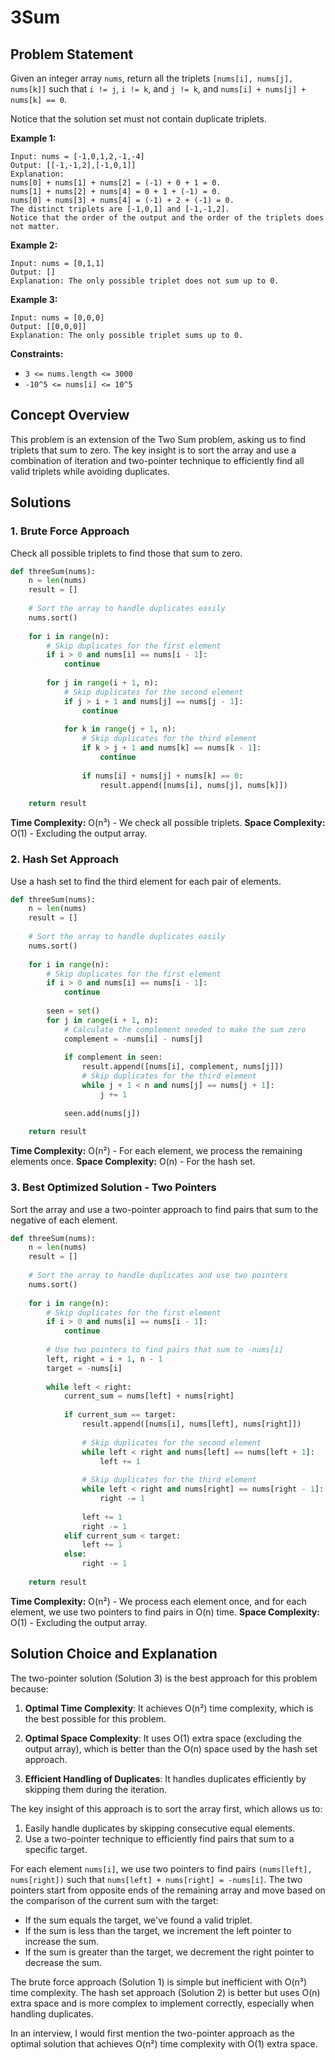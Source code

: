 # 3Sum

## Problem Statement

Given an integer array `nums`, return all the triplets `[nums[i], nums[j], nums[k]]` such that `i != j`, `i != k`, and `j != k`, and `nums[i] + nums[j] + nums[k] == 0`.

Notice that the solution set must not contain duplicate triplets.

**Example 1:**
```
Input: nums = [-1,0,1,2,-1,-4]
Output: [[-1,-1,2],[-1,0,1]]
Explanation: 
nums[0] + nums[1] + nums[2] = (-1) + 0 + 1 = 0.
nums[1] + nums[2] + nums[4] = 0 + 1 + (-1) = 0.
nums[0] + nums[3] + nums[4] = (-1) + 2 + (-1) = 0.
The distinct triplets are [-1,0,1] and [-1,-1,2].
Notice that the order of the output and the order of the triplets does not matter.
```

**Example 2:**
```
Input: nums = [0,1,1]
Output: []
Explanation: The only possible triplet does not sum up to 0.
```

**Example 3:**
```
Input: nums = [0,0,0]
Output: [[0,0,0]]
Explanation: The only possible triplet sums up to 0.
```

**Constraints:**
- `3 <= nums.length <= 3000`
- `-10^5 <= nums[i] <= 10^5`

## Concept Overview

This problem is an extension of the Two Sum problem, asking us to find triplets that sum to zero. The key insight is to sort the array and use a combination of iteration and two-pointer technique to efficiently find all valid triplets while avoiding duplicates.

## Solutions

### 1. Brute Force Approach

Check all possible triplets to find those that sum to zero.

```python
def threeSum(nums):
    n = len(nums)
    result = []
    
    # Sort the array to handle duplicates easily
    nums.sort()
    
    for i in range(n):
        # Skip duplicates for the first element
        if i > 0 and nums[i] == nums[i - 1]:
            continue
            
        for j in range(i + 1, n):
            # Skip duplicates for the second element
            if j > i + 1 and nums[j] == nums[j - 1]:
                continue
                
            for k in range(j + 1, n):
                # Skip duplicates for the third element
                if k > j + 1 and nums[k] == nums[k - 1]:
                    continue
                    
                if nums[i] + nums[j] + nums[k] == 0:
                    result.append([nums[i], nums[j], nums[k]])
    
    return result
```

**Time Complexity:** O(n³) - We check all possible triplets.
**Space Complexity:** O(1) - Excluding the output array.

### 2. Hash Set Approach

Use a hash set to find the third element for each pair of elements.

```python
def threeSum(nums):
    n = len(nums)
    result = []
    
    # Sort the array to handle duplicates easily
    nums.sort()
    
    for i in range(n):
        # Skip duplicates for the first element
        if i > 0 and nums[i] == nums[i - 1]:
            continue
            
        seen = set()
        for j in range(i + 1, n):
            # Calculate the complement needed to make the sum zero
            complement = -nums[i] - nums[j]
            
            if complement in seen:
                result.append([nums[i], complement, nums[j]])
                # Skip duplicates for the third element
                while j + 1 < n and nums[j] == nums[j + 1]:
                    j += 1
            
            seen.add(nums[j])
    
    return result
```

**Time Complexity:** O(n²) - For each element, we process the remaining elements once.
**Space Complexity:** O(n) - For the hash set.

### 3. Best Optimized Solution - Two Pointers

Sort the array and use a two-pointer approach to find pairs that sum to the negative of each element.

```python
def threeSum(nums):
    n = len(nums)
    result = []
    
    # Sort the array to handle duplicates and use two pointers
    nums.sort()
    
    for i in range(n):
        # Skip duplicates for the first element
        if i > 0 and nums[i] == nums[i - 1]:
            continue
        
        # Use two pointers to find pairs that sum to -nums[i]
        left, right = i + 1, n - 1
        target = -nums[i]
        
        while left < right:
            current_sum = nums[left] + nums[right]
            
            if current_sum == target:
                result.append([nums[i], nums[left], nums[right]])
                
                # Skip duplicates for the second element
                while left < right and nums[left] == nums[left + 1]:
                    left += 1
                
                # Skip duplicates for the third element
                while left < right and nums[right] == nums[right - 1]:
                    right -= 1
                
                left += 1
                right -= 1
            elif current_sum < target:
                left += 1
            else:
                right -= 1
    
    return result
```

**Time Complexity:** O(n²) - We process each element once, and for each element, we use two pointers to find pairs in O(n) time.
**Space Complexity:** O(1) - Excluding the output array.

## Solution Choice and Explanation

The two-pointer solution (Solution 3) is the best approach for this problem because:

1. **Optimal Time Complexity**: It achieves O(n²) time complexity, which is the best possible for this problem.

2. **Optimal Space Complexity**: It uses O(1) extra space (excluding the output array), which is better than the O(n) space used by the hash set approach.

3. **Efficient Handling of Duplicates**: It handles duplicates efficiently by skipping them during the iteration.

The key insight of this approach is to sort the array first, which allows us to:
1. Easily handle duplicates by skipping consecutive equal elements.
2. Use a two-pointer technique to efficiently find pairs that sum to a specific target.

For each element `nums[i]`, we use two pointers to find pairs `(nums[left], nums[right])` such that `nums[left] + nums[right] = -nums[i]`. The two pointers start from opposite ends of the remaining array and move based on the comparison of the current sum with the target:
- If the sum equals the target, we've found a valid triplet.
- If the sum is less than the target, we increment the left pointer to increase the sum.
- If the sum is greater than the target, we decrement the right pointer to decrease the sum.

The brute force approach (Solution 1) is simple but inefficient with O(n³) time complexity. The hash set approach (Solution 2) is better but uses O(n) extra space and is more complex to implement correctly, especially when handling duplicates.

In an interview, I would first mention the two-pointer approach as the optimal solution that achieves O(n²) time complexity with O(1) extra space.
